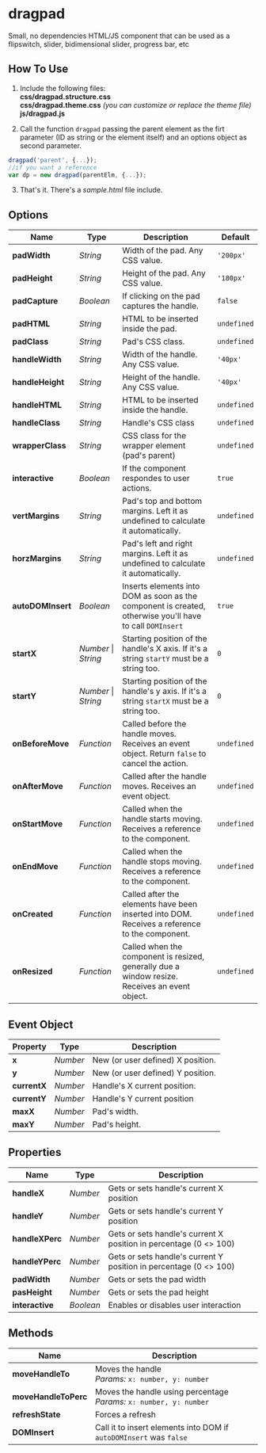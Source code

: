 # dragpad
Small, no dependencies HTML/JS component that can be used as a flipswitch, slider, bidimensional slider, progress bar, etc

## How To Use
1. Include the following files:<br>
**css/dragpad.structure.css**<br>
**css/dragpad.theme.css** _(you can customize or replace the theme file)_<br>
**js/dragpad.js**<br>

2. Call the function `dragpad` passing the parent element as the firt parameter (ID as string or the element itself) and
an options object as second parameter.
```javascript
dragpad('parent', {...});
//if you want a reference
var dp = new dragpad(parentElm, {...});
```
3. That's it. There's a _sample.html_ file include.

## Options
Name | Type | Description | Default
---- | ---- | ----------- | -------
**padWidth** | _String_ | Width of the pad. Any CSS value. | `'200px'`
**padHeight** | _String_ | Height of the pad. Any CSS value. | `'180px'`
**padCapture** | _Boolean_ | If clicking on the pad captures the handle. | `false`
**padHTML** | _String_ | HTML to be inserted inside the pad. | `undefined`
**padClass** | _String_ | Pad's CSS class. | `undefined`
**handleWidth** | _String_ | Width of the handle. Any CSS value. | `'40px'`
**handleHeight** | _String_ | Height of the handle. Any CSS value. | `'40px'`
**handleHTML** | _String_ | HTML to be inserted inside the handle. | `undefined`
**handleClass** | _String_ | Handle's CSS class | `undefined`
**wrapperClass** | _String_ | CSS class for the wrapper element (pad's parent) | `undefined`
**interactive** | _Boolean_ | If the component respondes to user actions. | `true`
**vertMargins** | _String_ | Pad's top and bottom margins. Left it as undefined to calculate it automatically.  | `undefined`
**horzMargins** | _String_ | Pad's left and right margins. Left it as undefined to calculate it automatically. | `undefined`
**autoDOMInsert** | _Boolean_ | Inserts elements into DOM as soon as the component is created, otherwise you'll have to call `DOMInsert` | `true`
**startX** | _Number_ \| _String_ | Starting position of the handle's X axis. If it's a string `startY` must be a string too. | `0`
**startY** | _Number_ \| _String_ | Starting position of the handle's y axis. If it's a string `startX` must be a string too. | `0`
**onBeforeMove** | _Function_ | Called before the handle moves. Receives an event object. Return `false` to cancel the action. | `undefined`
**onAfterMove** | _Function_ | Called after the handle moves. Receives an event object. | `undefined`
**onStartMove** | _Function_ | Called when the handle starts moving. Receives a reference to the component. | `undefined`
**onEndMove** | _Function_ | Called when the handle stops moving. Receives a reference to the component. | `undefined`
**onCreated** | _Function_ | Called after the elements have been inserted into DOM. Receives a reference to the component. | `undefined`
**onResized** | _Function_ | Called when the component is resized, generally due a window resize. Receives an event object. | `undefined`

## Event Object
Property | Type | Description
-------- | ---- | -----------
**x** | _Number_ | New (or user defined) X position.
**y** | _Number_ | New (or user defined) Y position.
**currentX** | _Number_ | Handle's X current position.
**currentY** | _Number_ | Handle's Y current position
**maxX** | _Number_ | Pad's width.
**maxY** | _Number_ | Pad's height.

## Properties
Name | Type | Description
---- | ---- | -----------
**handleX** | _Number_ | Gets or sets handle's current X position
**handleY** | _Number_ | Gets or sets handle's current Y position
**handleXPerc** | _Number_ | Gets or sets handle's current X position in percentage (0 <> 100)
**handleYPerc** | _Number_ | Gets or sets handle's current Y position in percentage (0 <> 100)
**padWidth** | _Number_ | Gets or sets the pad width
**pasHeight** | _Number_ | Gets or sets the pad height
**interactive** | _Boolean_ | Enables or disables user interaction

## Methods
Name | Description
---- | -----------
**moveHandleTo** | Moves the handle<br>_Params:_ `x: number, y: number`
**moveHandleToPerc** | Moves the handle using percentage<br>_Params:_ `x: number, y: number`
**refreshState** | Forces a refresh
**DOMInsert** | Call it to insert elements into DOM if `autoDOMInsert` was `false`
